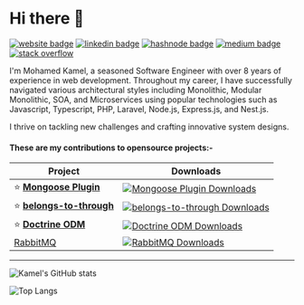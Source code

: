 # Hi there 👋

[![website badge](https://img.shields.io/badge/website-github.com-green?style=for-the-badge&logo=github)](https://github.com/muhammedkamel)
[![linkedin badge](https://img.shields.io/badge/linkedin-@MohamedKamel93-blue?style=for-the-badge&logo=linkedin)](https://www.linkedin.com/in/mohamedkamel93/)
[![hashnode badge](https://img.shields.io/badge/hashnode-mohamedkamel.hashnode.dev-red?style=for-the-badge&logo=hashnode)](https://mohamedkamel.hashnode.dev/)
[![medium badge](https://img.shields.io/badge/medium-@muhamed.kamel.elsayed-lightgrey?style=for-the-badge&logo=medium)](https://medium.com/@muhamed.kamel.elsayed)
[![stack overflow](https://img.shields.io/badge/stackoverflow-mohamed_kamel-orange?style=for-the-badge&logo=stackoverflow)](https://stackoverflow.com/users/3903019/mohamed-kamel)

I'm Mohamed Kamel, a seasoned Software Engineer with over 8 years of experience in web development. Throughout my career, I have successfully navigated various architectural styles including Monolithic, Modular Monolithic, SOA, and Microservices using popular technologies such as Javascript, Typescript, PHP, Laravel, Node.js, Express.js, and Nest.js.

I thrive on tackling new challenges and crafting innovative system designs.

#### These are my contributions to opensource projects:-

| Project | Downloads |
|---------|-----------|
| ⭐ **[Mongoose Plugin](https://github.com/muhammedkamel/mongoose-collection-naming-plugin)** | [![Mongoose Plugin Downloads](https://img.shields.io/npm/dt/mongoose-collection-naming-plugin?style=for-the-badge)](https://www.npmjs.com/package/mongoose-collection-naming-plugin) |
| ⭐ **[belongs-to-through](https://github.com/staudenmeir/belongs-to-through/pull/89)** | [![belongs-to-through Downloads](https://img.shields.io/packagist/dt/staudenmeir/belongs-to-through?style=for-the-badge)](https://packagist.org/packages/staudenmeir/belongs-to-through) |
| ⭐ **[Doctrine ODM](https://github.com/muhammedkamel/lumen-doctrine-mongodb-odm)** | [![Doctrine ODM Downloads](https://img.shields.io/packagist/dt/muhammedkamel/lumen-doctrine-mongodb-odm?style=for-the-badge)](https://packagist.org/packages/muhammedkamel/lumen-doctrine-mongodb-odm) |
| [RabbitMQ](https://github.com/muhammedkamel/rabbitmq) | [![RabbitMQ Downloads](https://img.shields.io/packagist/dt/almatar/rabbitmq?style=for-the-badge)](https://packagist.org/packages/almatar/rabbitmq) |

---

![Kamel's GitHub stats](https://github-readme-stats-bay-ten-86.vercel.app/api?username=muhammedkamel&show_icons=true&count_private=true&show=reviews,discussions_started,discussions_answered,prs_merged,prs_merged_percentage)

![Top Langs](https://github-readme-stats-bay-ten-86.vercel.app/api/top-langs/?username=muhammedkamel&hide=html,css,coffeescript&layout=donut-vertical)
